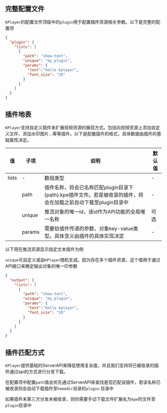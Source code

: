 ## 完整配置文件

`KPlayer`的配置文件顶级中的`plugin`用于配置插件资源相关参数。以下是完整的配置项

```json
{
  "plugin": {
    "lists": [
      {
        "path": "show-text",
        "unique": "my_plugin",
        "params": {
          "text":"hello kplayer",
          "font_size": "20"
        }
      }
    ]
  }
}
```



## 插件地表

`KPlayer`支持自定义插件来扩展视频资源的展现方式。包括向视频资源上添加自定义文件、添加水印图片...等等插件。以下是配置插件的格式，具体数据由插件的基础属性决定。



| 值    | 子项   | 说明                                                         | 默认值 |
| ----- | ------ | ------------------------------------------------------------ | ------ |
| lists | -      | 数组类型                                                     | -      |
|       | path   | 插件名称，将会已名称匹配plugin目录下{path}.kpe插件文件。若是被收录的插件，将会在加载之前自动下载至plugin目录中 | -      |
|       | unique | 推流对象的唯一id，该id作为API功能的全局唯一名称              | 可选   |
|       | params | 需要给插件传递的参数，对象key-value类型。具体含义由插件的具体实现决定 | -      |



以下用在推流资源显示指定文本插件为例

`unique`可自定义或由`KPlayer`随机生成。因为存在多个插件资源，这个值用于通过API接口来确定输出对象的唯一ID参数



```json {4-11}
{
  "output": {
    "lists": [
      {
        "path": "show-text",
        "unique": "my_plugin",
        "params": {
          "text":"hello kplayer",
          "font_size": "20"
        }
      }
    ]
  }
}
```



## 插件匹配方式

`KPlayer`提供基础的ServerAPI来降低使用复杂度。并且我们支持将已被收录的插件通过api的方式进行分发下载。

在配置项中配置`path`值会优先通过ServerAPI来查找是否匹配该插件，若该名称已被收录则会自动下载插件至`homedir`目录的`plugin` 目录中

如果插件未第三方分发未被收录，则你需要手动下载文件扩展名为`kpe`的文件至`plugin`目录中